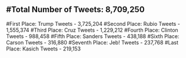 #Total Number of Tweets: 8,709,250 
---
#First Place: Trump Tweets - 3,725,204
#Second Place: Rubio Tweets - 1,555,374
#Third Place: Cruz Tweets - 1,229,212
#Fourth Place: Clinton Tweets - 988,458
#Fifth Place: Sanders Tweets - 438,188
#Sixth Place: Carson Tweets - 316,880
#Seventh Place: Jeb! Tweets - 237,768
#Last Place: Kasich Tweets - 219,153
